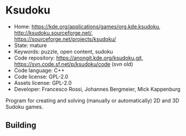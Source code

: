 # Ksudoku

- Home: https://kde.org/applications/games/org.kde.ksudoku, http://ksudoku.sourceforge.net/, https://sourceforge.net/projects/ksudoku/
- State: mature
- Keywords: puzzle, open content, sudoku
- Code repository: https://anongit.kde.org/ksudoku.git, https://svn.code.sf.net/p/ksudoku/code (svn old)
- Code language: C++
- Code license: GPL-2.0
- Assets license: GPL-2.0
- Developer: Francesco Rossi, Johannes Bergmeier, Mick Kappenburg

Program for creating and solving (manually or automatically) 2D and 3D Sudoku games.

## Building
